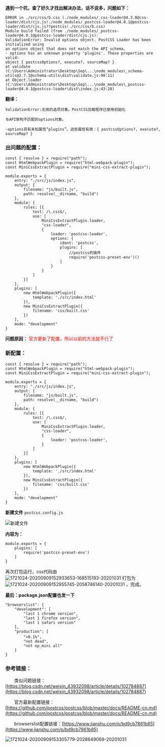 **遇到一个坑，查了好久才找出解决办法，话不说多，问题如下：**

```shell
ERROR in ./src/css/b.css (./node_modules/_css-loader@4.3.0@css-loader/dist/cjs.js!./node_modules/_postcss-loader@4.0.1@postcss-loader/dist/cjs.js??postcss!./src/css/b.css)
Module build failed (from ./node_modules/_postcss-loader@4.0.1@postcss-loader/dist/cjs.js):
ValidationError: Invalid options object. PostCSS Loader has been initialized using
an options object that does not match the API schema.
- options has an unknown property 'plugins'. These properties are valid:
object { postcssOptions?, execute?, sourceMap? }
at validate (C:\Users\Administrator\Desktop\Sep\...\node_modules\_schema-utils@2.7.1@schema-utils\dist\validate.js:98:11)
at Object.loader (C:\Users\Administrator\Desktop\Sep\...\node_modules\_postcss-loader@4.0.1@postcss-loader\dist\index.js:43:28)
```

**翻译：**

```shell
ValidationError:无效的选项对象。PostCSS加载程序已使用初始化

与API架构不匹配的options对象。

-options具有未知属性“plugins”。这些属性有效：{ postcssOptions?, execute?, sourceMap? }
```

### 出问题的配置：

```shell
const { resolve } = require("path");
const HtmlWebpackPlugin = require("html-webpack-plugin");
const MiniCssExtractPlugin = require("mini-css-extract-plugin");

module.exports = {
    entry: "./src/js/index.js",
    output: {
        filename: "js/built.js",
        path: resolve(__dirname, "build")
    },
    module: {
        rules: [{
            test: /\.css$/,
            use: [
                MiniCssExtractPlugin.loader,
                "css-loader",
                {
                    loader: 'postcss-loader',
                    options: {
                        ident: 'postcss',
                        plugins: [
                            //postcss的插件
                            require('postcss-preset-env')()
                        ]
                    }
                }
            ]
        }]
    },
    plugins: [
        new HtmlWebpackPlugin({
            template: './src/index.html'
        }),
        new MiniCssExtractPlugin({
            filename: 'css/built.css'
        })
    ],
    mode: "development"
}
```

**问题原因：** <font color=red>官方更新了配置，所以以前的方法就不行了</font>

### 新配置：

```shell
const { resolve } = require("path");
const HtmlWebpackPlugin = require("html-webpack-plugin");
const MiniCssExtractPlugin = require("mini-css-extract-plugin");

module.exports = {
    entry: "./src/js/index.js",
    output: {
        filename: "js/built.js",
        path: resolve(__dirname, "build")
    },
    module: {
        rules: [{
            test: /\.css$/,
            use: [
                MiniCssExtractPlugin.loader,
                "css-loader",
                {
                    loader: 'postcss-loader',
                }
            ]
        }]
    },
    plugins: [
        new HtmlWebpackPlugin({
            template: './src/index.html'
        }),
        new MiniCssExtractPlugin({
            filename: 'css/built.css'
        })
    ],
    mode: "development"
}
```

**新建文件** `postcss.config.js`

![新建文件](http://image.nie-long.com/1721024-20200909152821715-1219956589-20201031.png)

**内容为：**

```shell
module.exports = {
    plugins: [
        require('postcss-preset-env')
    ]
}
```

再次打包运行，css代码由 ![1721024-20200909152933653-168515193-20201031](http://image.nie-long.com/1721024-20200909152933653-168515193-20201031.png) 打包为 ![1721024-20200909152955745-2058746140-20201031](http://image.nie-long.com/1721024-20200909152955745-2058746140-20201031.png) ，完成。

__最后：package.json配置也发一下__

```shell
"browserslist": {
    "development": [
        "last 1 chrome version",
        "last 1 firefox version",
        "last 1 safari version"
    ],
    "production": [
        ">0.1%",　　
        "not dead",
        "not op_mini all"
    ]
}
```

### 参考链接：

　　类似问题链接：[https://blog.csdn.net/weixin_43932098/article/details/102784887](https://blog.csdn.net/weixin_43932098/article/details/102784887)

　　官方最新配置链接：[https://github.com/postcss/postcss/blob/master/docs/README-cn.md](https://github.com/postcss/postcss/blob/master/docs/README-cn.md)

　　browserslist配置链接：[https://www.jianshu.com/p/bd9cb7861b85](https://www.jianshu.com/p/bd9cb7861b85)

![1721024-20200909153305779-2028649069-20201031](http://image.nie-long.com/1721024-20200909153305779-2028649069-20201031.png)
